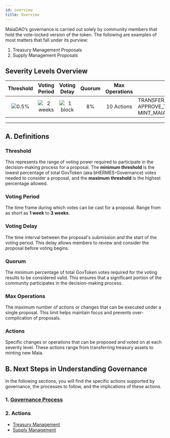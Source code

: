 ```yaml
---
id: overview
title: Overview
---
```


MaiaDAO’s governance is carried out solely by community members that hold the vote-locked version of the token.
The following are examples of most matters that fall under its purview:
1. Treasury Management Proposals
2. Supply Management Proposals

## Severity Levels Overview

| Threshold | Voting Period | Voting Delay | Quorum | Max Operations | Actions |
|:---------:|:-------------:|:------------:|:------:|:--------------:|---------|
| ![0.5%](# '0.5 - 5%') | ![2 weeks](# '1 week to 3 weeks') | ![1 block](# '1 block to 1 week') | 8% | 10 Actions | TRANSFER_TOKEN_MAIA_TREASURY; APPROVE_TOKEN_MAIA_TREASURY; MINT_MAIA; |

---

## **A. Definitions**

### **Threshold**
This represents the range of voting power required to participate in the decision-making process for a proposal. The **minimum threshold** is the lowest percentage of total GovToken (aka bHERMES-Governance) votes needed to consider a proposal, and the **maximum threshold** is the highest percentage allowed.

### **Voting Period**
The time frame during which votes can be cast for a proposal. Range from as short as **1 week** to **3 weeks**.

### **Voting Delay**
The time interval between the proposal's submission and the start of the voting period. This delay allows members to review and consider the proposal before voting begins.

### **Quorum**
The minimum percentage of total GovToken votes required for the voting results to be considered valid. This ensures that a significant portion of the community participates in the decision-making process.

### **Max Operations**
The maximum number of actions or changes that can be executed under a single proposal. This limit helps maintain focus and prevents over-complication of proposals.

### **Actions**
Specific changes or operations that can be proposed and voted on at each severity level. These actions range from transferring treasury assets to minting new Maia.

## **B. Next Steps in Understanding Governance**

In the following sections, you will find the specific actions supported by governance, the processes to follow, and the implications of these actions.

### 1. [**Governance Process**][process]

### 2. **Actions**
- [Treasury Management][action-treasury]
- [Supply Management][action-supply]

[severity]: ../governance/02-severity.md
[process]: ../governance/process/01-governance-process.md
[action-treasury]: ../governance/actions/treasury/01-overview.md
[action-supply]: ../governance/actions/gauges/01-overview.md